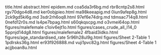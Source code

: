 title.html
abstract.html
epidem.md
coa5da3r6bg.md
rbr8cntp2s8.html
rgv70dgo4d8.md
ker0objpieo.html
ma98keeapig.md
0iun9afep8g.html
2ck9gd5ki6g.md
3sdr2rh6oq8.html
97ef6e74drg.md
tdmsac714q8.html
0nefd12r0s.md
ls4pe7bpag.html
s60qkqscpg.md
o3vmei64op.html
figures/malefemale
c1oiv6ejt1o.html
figures/cases_crude_all_I14_0
5ppnjd14dg8.html
figures/malefemale2
4fbaid3idko.html
figures/age_standardised_rate
5r96h28ul9g.html
figures/Sheet 2-Table 1
1pdlrsks36g.html
er93f926888.md
vuji1pvc82g.html
figures/Sheet 4-Table 1
acjjboan8u.html